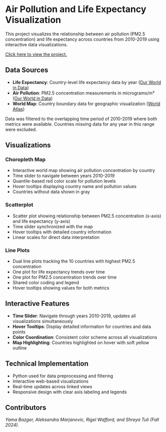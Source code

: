 # Air Pollution and Life Expectancy Visualization

This project visualizes the relationship between air pollution (PM2.5 concentration) and life expectancy across countries from 2010-2019 using interactive data visualizations.

[Click here to view the project.](https://raw.githack.com/ybazger/air-quality-and-life-expectancy-viz/main/index.html)

## Data Sources

- **Life Expectancy**: Country-level life expectancy data by year ([Our World in Data](https://ourworldindata.org/life-expectancy))
- **Air Pollution**: PM2.5 concentration measurements in micrograms/m³ ([Our World in Data](https://ourworldindata.org/outdoor-air-pollution))  
- **World Map**: Country boundary data for geographic visualization ([World Atlas](https://github.com/topojson/world-atlas))

Data was filtered to the overlapping time period of 2010-2019 where both metrics were available. Countries missing data for any year in this range were excluded.

## Visualizations

### Choropleth Map
- Interactive world map showing air pollution concentration by country
- Time slider to navigate between years 2010-2019
- Quantile-based red color scale for pollution levels
- Hover tooltips displaying country name and pollution values
- Countries without data shown in gray

### Scatterplot  
- Scatter plot showing relationship between PM2.5 concentration (x-axis) and life expectancy (y-axis)
- Time slider synchronized with the map
- Hover tooltips with detailed country information
- Linear scales for direct data interpretation

### Line Plots
- Dual line plots tracking the 10 countries with highest PM2.5 concentration
- One plot for life expectancy trends over time
- One plot for PM2.5 concentration trends over time
- Shared color coding and legend
- Hover tooltips showing values for both metrics

## Interactive Features

- **Time Slider**: Navigate through years 2010-2019, updates all visualizations simultaneously
- **Hover Tooltips**: Display detailed information for countries and data points
- **Color Coordination**: Consistent color scheme across all visualizations
- **Map Highlighting**: Countries highlighted on hover with soft yellow outline

## Technical Implementation

- Python used for data preprocessing and filtering
- Interactive web-based visualizations
- Real-time updates across linked views
- Responsive design with clear axis labeling and legends

## Contributors

*Yama Bazger, Aleksandra Marjanovic, Rigel Wafford, and Shreya Tuli (Fall 2024).*
